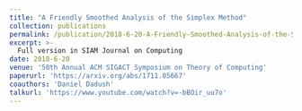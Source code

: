 ```yaml
---
title: "A Friendly Smoothed Analysis of the Simplex Method"
collection: publications
permalink: /publication/2018-6-20-A-Friendly-Smoothed-Analysis-of-the-Simplex-Method
excerpt: >-
  Full version in SIAM Journal on Computing
date: 2018-6-20
venue: '50th Annual ACM SIGACT Symposium on Theory of Computing'
paperurl: 'https://arxiv.org/abs/1711.05667'
coauthors: 'Daniel Dadush'
talkurl: 'https://www.youtube.com/watch?v=-bBOir_uu7o'
---
```

